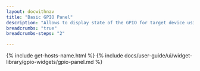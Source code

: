 ```yaml
---
layout: docwithnav
title: "Basic GPIO Panel"
description: "Allows to display state of the GPIO for target device using latest attribute values. You should set the label of the selected data key to GPIO pin number (e.g. '1') and use boolean values for widget to display the data."
breadcrumbs: "true"
breadcrumbs-steps: "2"

---
```

{% include get-hosts-name.html %}
{% include docs/user-guide/ui/widget-library/gpio-widgets/gpio-panel.md %}
